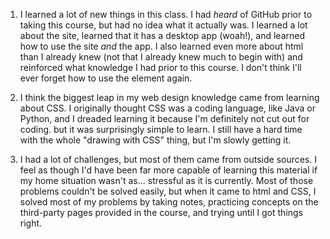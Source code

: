 1. I learned a lot of new things in this class. I had *heard* of GitHub prior to taking this course, but had no idea what it actually was. I learned a lot about the site, learned that it has a desktop app (woah!), and learned how to use the site *and* the app. I also learned even more about html than I already knew (not that I already knew much to begin with) and reinforced what knowledge I had prior to this course. I don't think I'll ever forget how to use the <a></a> element again.

2. I think the biggest leap in my web design knowledge came from learning about CSS. I originally thought CSS was a coding language, like Java or Python, and I dreaded learning it because I'm definitely not cut out for coding. but it was surprisingly simple to learn. I still have a hard time with the whole "drawing with CSS" thing, but I'm slowly getting it.

3. I had a lot of challenges, but most of them came from outside sources. I feel as though I'd have been far more capable of learning this material if my home situation wasn't as... stressful as it is currently. Most of those problems couldn't be solved easily, but when it came to html and CSS, I solved most of my problems by taking notes, practicing concepts on the third-party pages provided in the course, and trying until I got things right.
